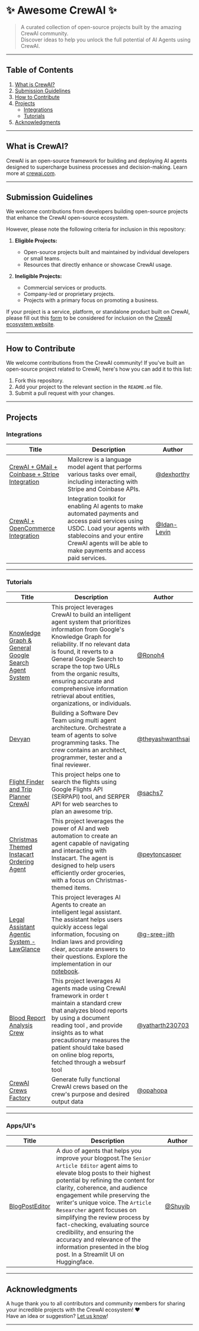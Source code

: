 # ✨ Awesome CrewAI ✨

> A curated collection of open-source projects built by the amazing CrewAI community.  
> Discover ideas to help you unlock the full potential of AI Agents using CrewAI.

---

## Table of Contents
1. [What is CrewAI?](#what-is-crewai)
2. [Submission Guidelines](#submission-guidelines)
3. [How to Contribute](#how-to-contribute)
4. [Projects](#projects)
   - [Integrations](#integrations)
   - [Tutorials](#tutorials)
5. [Acknowledgments](#acknowledgments)

---

## What is CrewAI?

CrewAI is an open-source framework for building and deploying AI agents designed to supercharge business processes and decision-making. Learn more at [crewai.com](https://crewai.com).

---

## Submission Guidelines

We welcome contributions from developers building open-source projects that enhance the CrewAI open-source ecosystem. 

However, please note the following criteria for inclusion in this repository:

1. **Eligible Projects:**
   - Open-source projects built and maintained by individual developers or small teams.
   - Resources that directly enhance or showcase CrewAI usage.

2. **Ineligible Projects:**
   - Commercial services or products.
   - Company-led or proprietary projects.
   - Projects with a primary focus on promoting a business.


If your project is a service, platform, or standalone product built on CrewAI, please fill out this [form](https://share.hsforms.com/1djCk-vLCSLmtOd9M4KECZgr87kg) to be considered for inclusion on the [CrewAI ecosystem website](https://www.crewai.com/ecosystem).

---
## How to Contribute

We welcome contributions from the CrewAI community! If you've built an open-source project related to CrewAI, here's how you can add it to this list:

1. Fork this repository.
2. Add your project to the relevant section in the `README.md` file.
3. Submit a pull request with your changes.

---

## Projects

### Integrations
| Title                          | Description                               | Author                                   |
|---------------------------------------|---------------------------------------|-----------------------------------------------|
|         [CrewAI + GMail + Coinbase + Stripe Integration](https://github.com/dexhorthy/mailcrew/tree/main)                  |     Mailcrew is a language model agent that performs various tasks over email, including interacting with Stripe and Coinbase APIs.   | [@dexhorthy](https://github.com/dexhorthy)                              |
|          [CrewAI + OpenCommerce Integration](https://github.com/OpenCommerce-xyz/CrewAI_OpenCommerce_example)          |   Integration toolkit for enabling AI agents to make automated payments and access paid services using USDC. Load your agents with stablecoins and your entire CrewAI agents will be able to make payments and access paid services.   | [@Idan-Levin](https://github.com/Idan-Levin)         |

---
### Tutorials
| Title                          | Description                               | Author                                   |
|---------------------------------------|---------------------------------------|-----------------------------------------------|
|         [Knowledge Graph & General Google Search Agent System](https://github.com/Ronoh4/KnowledgeGraphCrew/tree/main)                  |     This project leverages CrewAI to build an intelligent agent system that prioritizes information from Google's Knowledge Graph for reliability. If no relevant data is found, it reverts to a General Google Search to scrape the top two URLs from the organic results, ensuring accurate and comprehensive information retrieval about entities, organizations, or individuals.   | [@Ronoh4](https://github.com/Ronoh4)                              |
|          [Devyan](https://github.com/theyashwanthsai/Devyan)          |   Building a Software Dev Team using multi agent architecture. Orchestrate a team of agents to solve programming tasks. The crew contains an architect, programmer, tester and a final reviewer.    | [@theyashwanthsai](https://github.com/theyashwanthsai)         |
|         [Flight Finder and Trip Planner CrewAI](https://github.com/sachs7/flight_finder_and_trip_planner_crewai)                  |     This project helps one to search the flights using Google Flights API (SERPAPI) tool, and SERPER API for web searches to plan an awesome trip.   | [@sachs7](https://github.com/sachs7/)                              |
|          [Christmas Themed Instacart Ordering Agent](https://github.com/peytoncasper/instacart-ordering-agent)         |   This project leverages the power of AI and web automation to create an agent capable of navigating and interacting with Instacart. The agent is designed to help users efficiently order groceries, with a focus on Christmas-themed items.    | [@peytoncasper](https://github.com/peytoncasper)         |
|         [Legal Assistant Agentic System - LawGlance](https://github.com/lawglance/lawglance)         |   This project leverages AI Agents to create an intelligent legal assistant. The assistant helps users quickly access legal information, focusing on Indian laws and providing clear, accurate answers to their questions. Explore the implementation in our [notebook](https://colab.research.google.com/drive/1yrS2Kp-kprYWot_sEu7JeWMIRAei_vov?usp=sharing).    | [@g-sree-jith](https://github.com/g-sree-jith)      
|         [Blood Report Analysis Crew](https://github.com/yatharth230703/CREWAI-powered-Blood-Report-Analysis)         |   This project leverages AI agents made using CrewAI framework in order t maintain a standard crew that analyzes blood reports by using a document reading tool , and provide insights as to what precautionary measures the patient should take based on online blog reports, fetched through a websurf tool    | [@yatharth230703](https://github.com/yatharth230703)     
|         [CrewAI Crews Factory](https://github.com/opahopa/crewai-factory-crew)         |   Generate fully functional CrewAI crews based on the crew's purpose and desired output data    | [@opahopa](https://github.com/opahopa)     

---
### Apps/UI's
| Title                          | Description                               | Author                                   |
|---------------------------------------|---------------------------------------|-----------------------------------------------|
|         [BlogPostEditor](https://huggingface.co/spaces/Skier8402/crewai_article_editor)                  |     A duo of agents that helps you improve your blogpost.The `Senior Article Editor` agent aims to elevate blog posts to their highest potential by refining the content for clarity, coherence, and audience engagement while preserving the writer's unique voice. The `Article Researcher` agent focuses on simplifying the review process by fact-checking, evaluating source credibility, and ensuring the accuracy and relevance of the information presented in the blog post. In a Streamlit UI on Huggingface.   | [@Shuyib](https://github.com/Shuyib)                              |

---
## Acknowledgments

A huge thank you to all contributors and community members for sharing your incredible projects with the CrewAI ecosystem! ❤️  
Have an idea or suggestion? [Let us know](https://github.com/crewAIInc/awesome-crewai/issues)!

---

